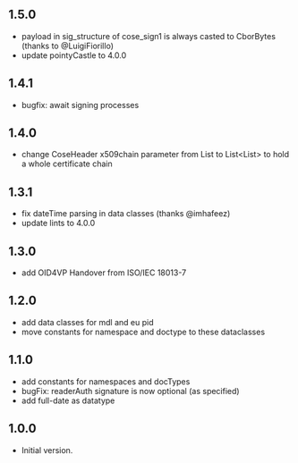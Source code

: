 ## 1.5.0
- payload in sig_structure of cose_sign1 is always casted to CborBytes (thanks to @LuigiFiorillo)
- update pointyCastle to 4.0.0

## 1.4.1
- bugfix: await signing processes

## 1.4.0
- change CoseHeader x509chain parameter from List<int> to List<List<int>> to hold a whole certificate chain

## 1.3.1 
- fix dateTime parsing in data classes (thanks @imhafeez)
- update lints to 4.0.0

## 1.3.0
- add OID4VP Handover from ISO/IEC 18013-7

## 1.2.0
- add data classes for mdl and eu pid
- move constants for namespace and doctype to these dataclasses

## 1.1.0

- add constants for namespaces and docTypes
- bugFix: readerAuth signature is now optional (as specified)
- add full-date as datatype

## 1.0.0

- Initial version.
